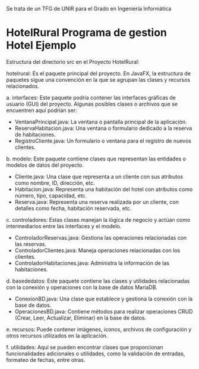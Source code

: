 Se trata de un TFG de UNIR para el Grado en Ingeniería Informática

# HotelRural Programa de gestion Hotel Ejemplo
 
Estructura del directorio src en el Proyecto HotelRural:

hotelrural: Es el paquete principal del proyecto. En JavaFX, la estructura de paquetes sigue una convención en la que se agrupan las clases y recursos relacionados.

a. interfaces: Este paquete podría contener las interfaces gráficas de usuario (GUI) del proyecto. Algunas posibles clases o archivos que se encuentren aquí podrían ser:
- VentanaPrincipal.java: La ventana o pantalla principal de la aplicación.
- ReservaHabitacion.java: Una ventana o formulario dedicado a la reserva de habitaciones.
- RegistroCliente.java: Un formulario o ventana para el registro de nuevos clientes.

b. modelo: Este paquete contiene clases que representan las entidades o modelos de datos del proyecto.
- Cliente.java: Una clase que representa a un cliente con sus atributos como nombre, ID, dirección, etc.
- Habitacion.java: Representa una habitación del hotel con atributos como número, tipo, capacidad, etc.
- Reserva.java: Representa una reserva realizada por un cliente, con detalles como fecha, habitación reservada, etc.

c. controladores: Estas clases manejan la lógica de negocio y actúan como intermediarios entre las interfaces y el modelo.
- ControladorReservas.java: Gestiona las operaciones relacionadas con las reservas.
- ControladorClientes.java: Maneja operaciones relacionadas con los clientes.
- ControladorHabitaciones.java: Administra la información de las habitaciones.

d. basededatos: Este paquete contiene las clases y utilidades relacionadas con la conexión y operaciones con la base de datos MariaDB.
- ConexionBD.java: Una clase que establece y gestiona la conexión con la base de datos.
- OperacionesBD.java: Contiene métodos para realizar operaciones CRUD (Crear, Leer, Actualizar, Eliminar) en la base de datos.

e. recursos: Puede contener imágenes, iconos, archivos de configuración y otros recursos utilizados en la aplicación.

f. utilidades: Aquí se pueden encontrar clases que proporcionan funcionalidades adicionales o utilidades, como la validación de entradas, formateo de fechas, entre otras.

